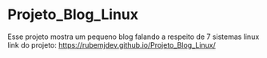 # Projeto_Blog_Linux
Esse projeto mostra um pequeno blog falando a respeito de 7 sistemas linux 
link do projeto: https://rubemjdev.github.io/Projeto_Blog_Linux/
